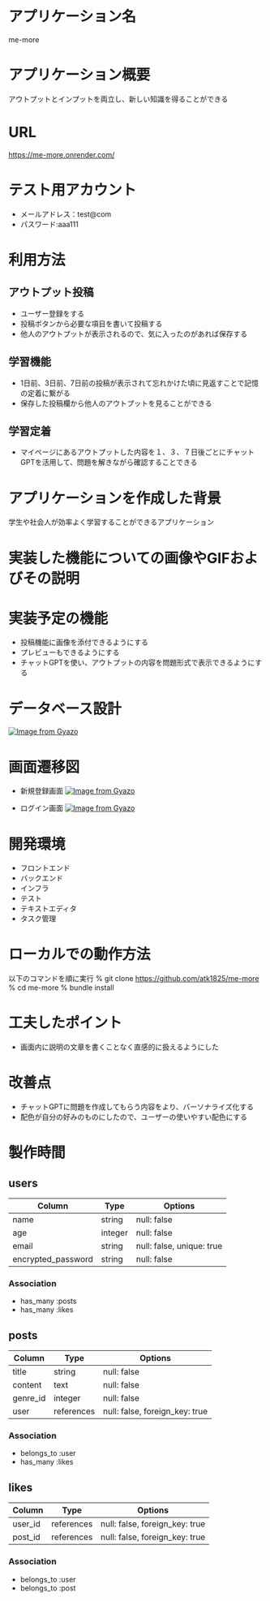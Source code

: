 # アプリケーション名
 me-more

# アプリケーション概要
 アウトプットとインプットを両立し、新しい知識を得ることができる

# URL
https://me-more.onrender.com/

# テスト用アカウント
* メールアドレス：test@com
* パスワード:aaa111

# 利用方法
## アウトプット投稿
* ユーザー登録をする
* 投稿ボタンから必要な項目を書いて投稿する
* 他人のアウトプットが表示されるので、気に入ったのがあれば保存する
## 学習機能
* 1日前、3日前、7日前の投稿が表示されて忘れかけた頃に見返すことで記憶の定着に繋がる
* 保存した投稿欄から他人のアウトプットを見ることができる

## 学習定着
* マイページにあるアウトプットした内容を１、３、７日後ごとにチャットGPTを活用して、問題を解きながら確認することできる

# アプリケーションを作成した背景
 学生や社会人が効率よく学習することができるアプリケーション

# 実装した機能についての画像やGIFおよびその説明


# 実装予定の機能
* 投稿機能に画像を添付できるようにする
* プレビューもできるようにする
* チャットGPTを使い、アウトプットの内容を問題形式で表示できるようにする

# データベース設計
[![Image from Gyazo](https://i.gyazo.com/36c73673f2c9e1e22fd21badc06acfbe.png)](https://gyazo.com/36c73673f2c9e1e22fd21badc06acfbe)

# 画面遷移図
* 新規登録画面
[![Image from Gyazo](https://i.gyazo.com/f183dce0ea815307b1e658c3af101493.png)](https://gyazo.com/f183dce0ea815307b1e658c3af101493)

* ログイン画面
[![Image from Gyazo](https://i.gyazo.com/2965976afaedb069355a55df9fe76ff5.png)](https://gyazo.com/2965976afaedb069355a55df9fe76ff5)

# 開発環境
* フロントエンド
* バックエンド
* インフラ
* テスト
* テキストエディタ
* タスク管理

# ローカルでの動作方法
以下のコマンドを順に実行
% git clone https://github.com/atk1825/me-more
% cd me-more
% bundle install

# 工夫したポイント
* 画面内に説明の文章を書くことなく直感的に扱えるようにした

# 改善点
* チャットGPTに問題を作成してもらう内容をより、パーソナライズ化する
* 配色が自分の好みのものにしたので、ユーザーの使いやすい配色にする
# 製作時間




## users
| Column             | Type      | Options                   |
| ------------------ | --------- | ------------------------- |
| name               | string    | null: false               |
| age                | integer   | null: false               |
| email              | string    | null: false, unique: true |
| encrypted_password | string    | null: false               |

### Association
- has_many :posts
- has_many :likes


## posts
| Column   | Type       | Options                        |
| -------- | ---------- | ------------------------------ |
| title    | string     | null: false                    |
| content  | text       | null: false                    |
| genre_id | integer    | null: false                    |
| user     | references | null: false, foreign_key: true |

### Association
- belongs_to :user
- has_many :likes


## likes
| Column  | Type       | Options
| ------- | ---------- | ------------------------------ |
| user_id | references | null: false, foreign_key: true |
| post_id | references | null: false, foreign_key: true |

### Association
- belongs_to :user
- belongs_to :post